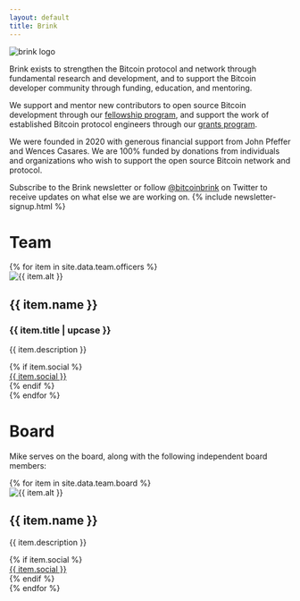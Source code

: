 ```yaml
---
layout: default
title: Brink
---
```


<div class="about-container">
  <div class="about-image">
    <img class="about-logo" src="assets/images/brink_logo.png" alt="brink logo"/>
  </div>
</div>

Brink exists to strengthen the Bitcoin protocol and network through
fundamental research and development, and to support the Bitcoin
developer community through funding, education, and mentoring.

We support and mentor new contributors to open source Bitcoin
development through our [fellowship program](/programs#fellowships), and
support the work of established Bitcoin protocol engineers through our
[grants program](/programs#grants).

We were founded in 2020 with generous financial support from
John Pfeffer and Wences Casares. We are 100% funded by donations from
individuals and organizations who wish to support the open source Bitcoin
network and protocol.

Subscribe to the Brink newsletter or
follow [@bitcoinbrink](https://twitter.com/bitcoinbrink) on Twitter to receive
updates on what else we are working on.
{% include newsletter-signup.html %}

<div class="team-container">
  <h1>Team</h1>
  {% for item in site.data.team.officers %}
  <div class="team-row">
    <div class="image-column">
      <img src="{{ item.image }}" alt="{{ item.alt }}"/>
    </div>
    <div class="text-column">
      <h2 class="team-name">{{ item.name }}</h2>
      <h3 class="item-title">{{ item.title | upcase }}</h3>
      <p class="item-description">
        {{ item.description }}
      </p>
      {% if item.social %}
      <div class="team-social">
        <a href="{{ item.link }}" target="_blank">{{ item.social }}</a>
      </div>
      {% endif %}
    </div>
  </div>
  {% endfor %}
</div>
<div class="team-container">
  <h1 id="board">Board</h1>
  <p>Mike serves on the board, along with the following independent board members:</p>
  {% for item in site.data.team.board %}
  <div class="team-row">
    <div class="image-column">
      <img src="{{ item.image }}" alt="{{ item.alt }}"/>
    </div>
    <div class="text-column">
      <h2 class="team-name">{{ item.name }}</h2>
      <p class="item-description">
        {{ item.description }}
      </p>
      {% if item.social %}
      <div class="team-social">
        <a href="{{ item.link }}" target="_blank">{{ item.social }}</a>
      </div>
      {% endif %}
    </div>
  </div>
  {% endfor %}
</div>

<!-- <div class="about-container"> -->
<!--   <div class="contact-row"> -->
<!--     <div class="about-icon"> -->
<!--       <img src="assets/images/mail.png" alt="white mail icon" /> -->
<!--     </div> -->
<!--     <div class="about-contact"> -->
<!--       <a href="mailto:info@brink.dev"><h2>info@brink.dev</h2></a> -->
<!--     </div> -->
<!--   </div> -->
<!--   <div class="contact-row"> -->
<!--     <div class="about-icon"> -->
<!--       <img src="assets/images/twitter.png" alt="white twitter icon" /> -->
<!--     </div> -->
<!--     <div class="about-contact"> -->
<!--       <a href="https://twitter.com/brinkfund" target="_blank" rel="noopener"><h2>@brinkfund</h2></a> -->
<!--     </div> -->
<!--   </div> -->
<!-- </div> -->
